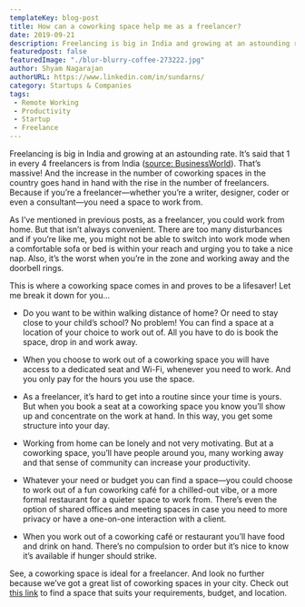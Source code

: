 ```yaml
---
templateKey: blog-post
title: How can a coworking space help me as a freelancer?
date: 2019-09-21
description: Freelancing is big in India and growing at an astounding rate.
featuredpost: false
featuredImage: "./blur-blurry-coffee-273222.jpg"
author: Shyam Nagarajan
authorURL: https://www.linkedin.com/in/sundarns/
category: Startups & Companies
tags:
 - Remote Working
 - Productivity
 - Startup
 - Freelance
---
```


<!--StartFragment-->

Freelancing is big in India and growing at an astounding rate. It’s said that 1 in every 4 freelancers is from India ([source: BusinessWorld](http://www.businessworld.in/article/How-The-Gig-Wave-Is-Democratizing-Workspace-In-India/11-02-2019-167052/)). That’s massive! And the increase in the number of coworking spaces in the country goes hand in hand with the rise in the number of freelancers. Because if you’re a freelancer—whether you’re a writer, designer, coder or even a consultant—you need a space to work from.

As I’ve mentioned in previous posts, as a freelancer, you could work from home. But that isn’t always convenient. There are too many disturbances and if you’re like me, you might not be able to switch into work mode when a comfortable sofa or bed is within your reach and urging you to take a nice nap. Also, it’s the worst when you’re in the zone and working away and the doorbell rings.

This is where a coworking space comes in and proves to be a lifesaver! Let me break it down for you…

- Do you want to be within walking distance of home? Or need to stay close to your child’s school? No problem! You can find a space at a location of your choice to work out of. All you have to do is book the space, drop in and work away.

* When you choose to work out of a coworking space you will have access to a dedicated seat and Wi-Fi, whenever you need to work. And you only pay for the hours you use the space.

- As a freelancer, it’s hard to get into a routine since your time is yours. But when you book a seat at a coworking space you know you’ll show up and concentrate on the work at hand. In this way, you get some structure into your day.

* Working from home can be lonely and not very motivating. But at a coworking space, you’ll have people around you, many working away and that sense of community can increase your productivity.

- Whatever your need or budget you can find a space—you could choose to work out of a fun coworking café for a chilled-out vibe, or a more formal restaurant for a quieter space to work from. There’s even the option of shared offices and meeting spaces in case you need to more privacy or have a one-on-one interaction with a client.

* When you work out of a coworking café or restaurant you’ll have food and drink on hand. There’s no compulsion to order but it’s nice to know it’s available if hunger should strike.

See, a coworking space is ideal for a freelancer. And look no further because we’ve got a great list of coworking spaces in your city. Check out [this link](https://www.gofloaters.com/coworking-cafes-2/?location=Bengaluru) to find a space that suits your requirements, budget, and location.

<!--End Fragment-->
